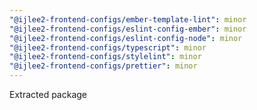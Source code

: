 ```yaml
---
"@ijlee2-frontend-configs/ember-template-lint": minor
"@ijlee2-frontend-configs/eslint-config-ember": minor
"@ijlee2-frontend-configs/eslint-config-node": minor
"@ijlee2-frontend-configs/typescript": minor
"@ijlee2-frontend-configs/stylelint": minor
"@ijlee2-frontend-configs/prettier": minor
---
```


Extracted package
